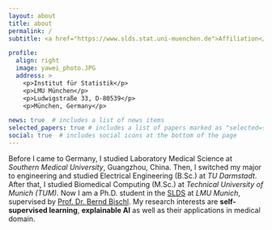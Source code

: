 ```yaml
---
layout: about
title: about
permalink: /
subtitle: <a href="https://www.slds.stat.uni-muenchen.de">Affiliation</a>. <a href="mailto:yawei.li.muc@gmail.com">Email</a>.

profile:
  align: right
  image: yawei_photo.JPG
  address: >
    <p>Institut für Statistik</p>
    <p>LMU München</p>
    <p>Ludwigstraße 33, D-80539</p>
    <p>München, Germany</p>

news: true  # includes a list of news items
selected_papers: true # includes a list of papers marked as "selected={true}"
social: true  # includes social icons at the bottom of the page
---
```


Before I came to Germany, I studied Laboratory Medical Science at *Southern Medical University*, Guangzhou, China. 
Then, I switched my major to engineering and studied Electrical Engineering (B.Sc.) at *TU Darmstadt*. After that, 
I studied Biomedical Computing (M.Sc.) at *Technical University of Munich (TUM)*. 
Now I am a Ph.D. student in the [SLDS](https://www.slds.stat.uni-muenchen.de) at *LMU Munich*,  supervised
by [Prof. Dr. Bernd Bischl](https://www.slds.stat.uni-muenchen.de/people/bischl/).
My research interests are **self-supervised learning**, **explainable AI** as well as their applications in 
medical domain. 